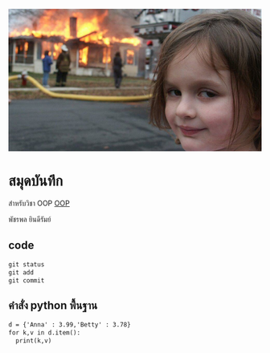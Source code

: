 ![download banner](./banner.jpg)


# สมุดบันทึก

สำหรับวิชา OOP [OOP](https://pudcharapon.github.io)

พัชรพล ยินดีรัมย์

## code

```
git status
git add
git commit
```

## คำสั่ง python พื้นฐาน

```
d = {'Anna' : 3.99,'Betty' : 3.78}
for k,v in d.item():
  print(k,v)
```
